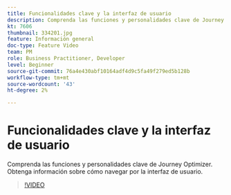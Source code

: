 ```yaml
---
title: Funcionalidades clave y la interfaz de usuario
description: Comprenda las funciones y personalidades clave de Journey Optimizer. Obtenga información sobre cómo navegar por la interfaz de usuario.
kt: 7606
thumbnail: 334201.jpg
feature: Información general
doc-type: Feature Video
team: PM
role: Business Practitioner, Developer
level: Beginner
source-git-commit: 76a4e430abf10164adf4d9c5fa49f279ed5b128b
workflow-type: tm+mt
source-wordcount: '43'
ht-degree: 2%

---
```



# Funcionalidades clave y la interfaz de usuario

Comprenda las funciones y personalidades clave de Journey Optimizer. Obtenga información sobre cómo navegar por la interfaz de usuario.

>[!VIDEO](https://video.tv.adobe.com/v/334201?quality=12)
